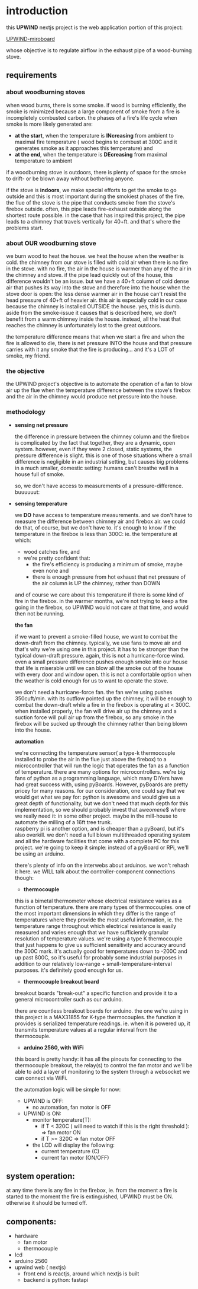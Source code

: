 # introduction

this **UPWIND** nextjs project is the web application portion of this project: 

<a href="https://miro.com/app/board/uXjVMIfn57A=/?moveToWidget=3458764571933452150&cot=14">UPWIND-miroboard</a>

whose objective is to regulate airflow in the exhaust pipe of a wood-burning stove.

## requirements

### about woodburning stoves
when wood burns, there is some smoke.  if wood is burning efficiently, the smoke is minimized because a large component 
of smoke from a fire is incompletely combusted carbon.
the phases of a fire's life cycle when smoke is more likely generated are: 
- **at the start**, when the temperature is **INcreasing** from ambient to maximal fire temperature ( wood begins to combust at 
 300C and it generates smoke as it approaches this temperature) and 
- **at the end**, when the temperature is **DEcreasing** from maximal temperature to ambient

if a woodburning stove is outdoors, there is plenty of space for the smoke to drift- or be blown away without bothering anyone. 

if the stove is **indoors**, we make special efforts to get the smoke to go outside and this is most important during 
the smokiest phases of the fire.  the flue of the stove is the pipe that conducts smoke from the stove's firebox 
outside.  often, this pipe leads fire-exhaust outside along the shortest route possible. in the case that has inspired 
this project, the pipe leads to a chimney that travels vertically for 40+ft.  and that's where the problems start. 

### about OUR woodburning stove

we burn wood to heat the house. we heat the house when the weather is cold.  the chimney from our stove is filled with 
cold air when there is no fire in the stove. with no fire, the air in the house is warmer than any of the air in the chimney 
and stove.  if the pipe lead quickly out of the house, this difference wouldn't be an issue. but we have a 40+ft column 
of cold dense air that pushes its way into the stove and therefore into the house when the stove door is open: the less 
dense warmer air in the house can't resist the head pressure of 40+ft of heavier air.  this air is especially cold in 
our case because the chimney is installed OUTSIDE the house.  yes, this is dumb. aside from the smoke-issue it causes 
that is described here, we don't benefit from a warm chimney inside the house.  instead, all the heat that reaches the 
chimney is unfortunately lost to the great outdoors. 

the temperature difference means that when we start a fire and when the fire is allowed to die, there is net pressure 
INTO the house and that pressure carries with it any smoke that the fire is producing... and it's a LOT of smoke, my 
friend. 
  
### the objective

the UPWIND project's objective is to automate the operation of a fan to blow air up the flue when the temperature 
difference between the stove's firebox and the air in the chimney would produce net pressure into the house. 

### methodology

- **sensing net pressure**
  
  the difference in pressure between the chimney column and the firebox is complicated by the fact that together, they 
  are a dynamic, open system.  however, even if they were 2 closed, static systems, the pressure difference is slight.
  this is one of those situations where a small difference is negligible in an industrial setting, but causes big 
  problems in a much smaller, domestic setting:  humans can't breathe well in a house full of smoke.

  so,  we don't have access to measurements of a pressure-difference. buuuuuut:  

- **sensing temperature**

  we **DO** have access to temperature measurements. and we don't have to measure the difference between chimney air 
  and firebox air.  we could do that, of course, but we don't have to.  it's enough to know if the temperature in the firebox 
  is less than 300C: ie. the temperature at which: 
  - wood catches fire, and
  - we're pretty confident that:
    - the fire's efficiency is producing a minimum of smoke, maybe even none and
    - there is enough pressure from hot exhaust that net pressure of the air column is UP the chimney, rather than DOWN

  and of course we care about this temperature if there is some kind of fire in the firebox.  in the warmer months, we're 
  not trying to keep a fire going in the firebox, so UPWIND would not care at that time, and would then not be running.

  **the fan**

  if we want to prevent a smoke-filled house, we want to combat the down-draft from the chimney.  typically, we use fans to move 
  air and that's why we're using one in this project. it has to be stronger than the typical down-draft pressure.  again,
  this is not a hurricane-force wind.  even a small pressure difference pushes enough smoke into our house that life is 
  miserable until we can blow all the smoke out of the house with every door and window open.  this is not a comfortable 
  option when the weather is cold enough for us to want to operate the stove.

  we don't need a hurricane-force fan.
  the fan we're using pushes 350cuft/min. with its outflow pointed up the chimney, it will be enough to combat the down-draft
  while a fire in the firebox is operating at < 300C. when installed properly, the fan will drive air up the chimney and 
  a suction force will pull air up from the firebox, so any smoke in the firebox will be sucked up through the chimney 
  rather than being blown into the house.

  **automation**

  we're connecting the temperature sensor( a type-k thermocouple installed to probe the air in the flue just above the 
  firebox) to a microcontroller that will run the logic that operates the fan as a function of temperature.  there are 
  many options for microcontrollers.  we're big fans of python as a programming language, which many DIYers have had 
  great success with, using pyBoards.  However, pyBoards are pretty pricey for many reasons. for our consideration, 
  one could say that we would get what we pay for: python is awesome and would give us a great depth of functionality, 
  but we don't need that much depth for this implementation, so we should probably invest that awe$omene$$ where we 
  really need it: in some other project. maybe in the mill-house to automate the milling of a 16ft tree trunk.  
  raspberry pi is another option, and is cheaper than a pyBoard, but it's also overkill.  we don't need
  a full blown multithreaded operating system and all the hardware facilities that come with a complete PC for this 
  project. we're going to keep it simple: instead of a pyBoard or RPi, we'll be using an arduino. 

  there's plenty of info on the interwebs about arduinos. we won't rehash it here. we WILL talk about the controller-component 
  connections though: 

    - **thermocouple**
    
    this is a bimetal thermometer whose electrical resistance varies as a function of temperature.  there are many types of 
    thermocouples.  one of the most important dimensions in which they differ is the range of temperatures where they 
    provide the most useful information, ie.  the temperature range throughout which electrical resistance is easily 
    measured and varies enough that we have sufficiently granular resolution of temperature values.  we're using a type 
    K thermocouple that just happens to give us sufficient sensitivity and accuracy around the 300C mark. it's actually 
    good for temperatures down to -200C and up past 800C, so it's useful for probably some industrial purposes in 
    addition to our relatively low-range + small-temperature-interval purposes.  it's definitely good enough for us.

    - **thermocouple breakout board**

    breakout boards "break-out" a specific function and provide it to a general microcontroller such as our arduino.

    there are countless breakout boards for arduino.  the one we're using in this project is a MAX31855 for K-type 
    thermocouples.  the function it provides is serialized temperature readings.  ie. when it is powered up, it transmits
    temperature values at a regular interval from the thermocouple.

    - **arduino 2560, with WiFi** 
    
    this board is pretty handy: it has all the pinouts for connecting to the thermocouple breakout, the relay(s) to 
    control the fan motor and we'll be able to add a layer of monitoring to the system through a websocket we can 
    connect via WiFi. 

  the automation logic will be simple for now: 

  - UPWIND is OFF:
    - no automation, fan motor is OFF
  - UPWIND is ON: 
    - monitor temperature(T): 
      - if T < 320C ( will need to watch if this is the right threshold ): => fan motor ON
      - if T >= 320C => fan motor OFF
    - the LCD will display the following: 
      - current temperature (C)
      - current fan motor (ON/OFF)
      
## system operation: 

at any time there is any fire in the firebox, ie. from the moment a fire is started to the moment the fire is 
extinguished, UPWIND must be ON.  otherwise it should be turned off. 

## components: 

- hardware
  - fan motor
  - thermocouple
- lcd
- arduino 2560
- upwind web ( nextjs)
  - front end is reactjs, around which nextjs is built
  - backend is python: fastapi